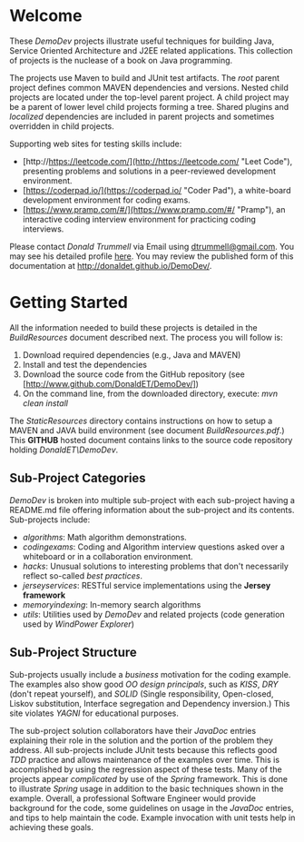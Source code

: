 # Welcome

These _DemoDev_ projects illustrate useful techniques for building Java, Service Oriented Architecture and J2EE related applications.  This collection of projects is the nuclease of a book on Java programming.

The projects use Maven to build and JUnit test artifacts.  The _root_ parent project defines common MAVEN dependencies and versions. Nested child projects are located under the top-level parent project.  A child project may be a parent of lower level child projects forming a tree. Shared plugins and _localized_ dependencies are included in parent projects and sometimes overridden in child projects.

Supporting web sites for testing skills include:
- [http://https://leetcode.com/](http://https://leetcode.com/ "Leet Code"), presenting problems and solutions in a peer-reviewed development environment.
- [https://coderpad.io/](https://coderpad.io/ "Coder Pad"), a white-board development environment for coding exams.
- [https://www.pramp.com/#/](https://www.pramp.com/#/ "Pramp"), an interactive coding interview environment for practicing coding interviews.

Please contact _Donald Trummell_ via Email using dtrummell@gmail.com.  You may see his detailed profile [here](http://www.linkedin.com/in/donaldtrummell/). You may review the published form of this documentation at http://donaldet.github.io/DemoDev/.

# Getting Started

All the information needed to build these projects is detailed in the _BuildResources_ document described next.  The process you will follow is:
 1. Download required dependencies (e.g., Java and MAVEN)
 2. Install and test the dependencies
 3. Download the source code from the GitHub repository (see [http://www.github.com/DonaldET/DemoDev/])
 4. On the command line, from the downloaded directory, execute:
    _mvn clean install_

The _StaticResources_ directory contains instructions on how to setup a MAVEN and JAVA build environment (see document _BuildResources.pdf_.) This **GITHUB** hosted document contains links to the source code repository holding _DonaldET\DemoDev_.

## Sub-Project Categories

*DemoDev* is broken into multiple sub-project with each sub-project having a README.md file offering information about the sub-project and its contents.  Sub-projects include:
- *algorithms*: Math algorithm demonstrations.
- *codingexams*: Coding and Algorithm interview questions asked over a whiteboard or in a collaboration environment.
- *hacks*: Unusual solutions to interesting problems that don't necessarily reflect so-called _best practices_.
- *jerseyservices*: RESTful service implementations using the **Jersey framework**
- *memoryindexing*: In-memory search algorithms
- *utils*: Utilities used by _DemoDev_ and related projects (code generation used by _WindPower Explorer_)


## Sub-Project Structure

Sub-projects usually include a _business_ motivation for the coding example.  The examples also show good _OO design principals_, such as _KISS_, _DRY_ (don't repeat yourself), and _SOLID_ (Single responsibility, Open-closed, Liskov substitution, Interface segregation and Dependency inversion.) This site violates _YAGNI_ for educational purposes.

The sub-project solution collaborators have their _JavaDoc_ entries explaining their role in the solution and the portion of the problem they address. All sub-projects include JUnit tests because this reflects good _TDD_ practice and allows maintenance of the examples over time.  This is accomplished by using the regression aspect of these tests. Many of the projects appear _complicated_ by use of the *Spring* framework.  This is done to illustrate _Spring_ usage in addition to the basic techniques shown in the example. Overall, a professional Software Engineer would provide background for the code, some guidelines on usage in the _JavaDoc_ entries, and tips to help maintain the code.  Example invocation with unit tests help in achieving these goals.
